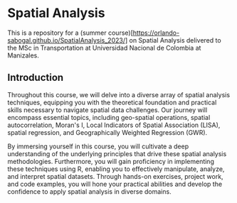 # Spatial Analysis

This is a repository for a (summer course)[https://orlando-sabogal.github.io/SpatialAnalysis_2023/] on Spatial Analysis delivered to the MSc in Transportation at Universidad Nacional de Colombia at Manizales.

## Introduction

Throughout this course, we will delve into a diverse array of spatial analysis techniques, equipping you with the theoretical foundation and practical skills necessary to navigate spatial data challenges. Our journey will encompass essential topics, including geo-spatial operations, spatial autocorrelation, Moran's I, Local Indicators of Spatial Association (LISA), spatial regression, and Geographically Weighted Regression (GWR).

By immersing yourself in this course, you will cultivate a deep understanding of the underlying principles that drive these spatial analysis methodologies. Furthermore, you will gain proficiency in implementing these techniques using R, enabling you to effectively manipulate, analyze, and interpret spatial datasets. Through hands-on exercises, project work, and code examples, you will hone your practical abilities and develop the confidence to apply spatial analysis in diverse domains.
